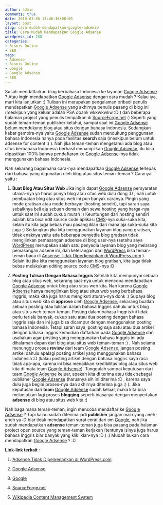 ```yaml
---
author: admin
comments: true
date: 2010-03-06 17:46:36+00:00
layout: post
slug: cara-mudah-mendapatkan-google-adsense
title: Cara Mudah Mendapatkan Google Adsense
wordpress_id: 288
categories:
- Bisnis Online
- SEO
tags:
- Adsense
- Bisnis Online
- Google
- Google Adsense
- SEO
---
```


Susah mendaftarkan blog berbahasa Indonesia ke layanan [Google Adsense](https://www.google.com/adsense/login/in/) ? Atau ingin mendapatkan [Google Adsense](https://www.google.com/adsense/login/in/) dengan cara mudah ? Kalau iya, mari kita lanjutkan :) Tulisan ini merupakan pengalaman pribadi penulis mendapatkan [Google Adsense](https://www.google.com/adsense/login/in/) yang akhirnya penulis pasang di blog ini (meskipun yang keluar adalah PSA doank wkkwkwkw :D ) dan beberapa halaman project yang penulis tempatkan di [SourceForge.net](http://sourceforge.net/) :) Seperti yang sudah teman-teman publisher ketahui, sampai saat ini [Google Adsense](https://www.google.com/adsense/login/in/) belum mendukung blog atau situs dengan bahasa Indonesia. Sedangkan kabar gembira-nya yaitu [Google Adsense](https://www.google.com/adsense/login/in/) sudah mendukung penggunaan bahasa Indonesia hanya pada fasilitas **search** saja (meskipun belum untuk adsense for content :( ). Nah jika teman-teman mengetahui ada blog atau situs berbahasa Indonesia berhasil menampilkan [Google Adsense](https://www.google.com/adsense/login/in/), itu bisa dipastikan 100% bahwa pendaftaran ke [Google Adsense](https://www.google.com/adsense/login/in/)-nya tidak menggunakan bahasa Indonesia.
<!-- more -->
Nah sekarang bagaimana cara-nya mendapatkan [Google Adsense](https://www.google.com/adsense/login/in/) terlepas dari bahasa yang digunakan oleh blog atau situs teman-teman ? Caranya yaitu :




  1. **Buat Blog Atau Situs Web**
Jika ingin dapat [Google Adsense](https://www.google.com/adsense/login/in/) persyaratan utama-nya ya harus punya blog atau situs web dulu dong :D , nah untuk pembuatan blog atau situs web ini pun banyak caranya. Pingin yang mode gratisan atau mode berbayar (hosting sendiri), tapi saran saya sebaiknya beli aja sebuah domain dan sewa hosting yang harga-nya untuk saat ini sudah cukup murah :) Keuntungan dari hosting sendiri adalah kita bisa edit source code aplikasi [CMS](http://en.wikipedia.org/wiki/Content_management_system)-nya suka-suka kita, selain itu kita juga bebas mau pasang iklan dari mana aja suka-suka kita juga :) Sedangkan jika kita menggunakan layanan blog yang gratisan, tidak enaknya yaitu ada beberapa penyedia blog gratisan tidak mengijinkan pemasangan adsense di blog user-nya (setahu saya [WordPress](http://wordpress.com) merupakan salah satu penyedia layanan blog yang melarang pemasangan adsene ini, dan keterangan dari [WordPress](http://wordpress.com) bisa teman-teman baca di [Adsense Tidak Diperkenankan di WordPress.com](http://en.support.wordpress.com/advertising/) ). Selain itu jika kita menggunakan layanan blog gratisan, kita juga tidak bebas melakukan editing source code [CMS](http://en.wikipedia.org/wiki/Content_management_system)-nya :D 



  2. **Posting Tulisan Dengan Bahasa Inggris**
Setelah kita mempunyai sebuah blog atau situs web, sekarang saat-nya untuk mencoba mendapatkan [Google Adsense](https://www.google.com/adsense/login/in/) untuk blog atau situs web kita. Nah karena [Google Adsense](https://www.google.com/adsense/login/in/) hanya mengijinkan blog atau situs web yang berbahasa Inggris, maka kita juga harus mengikuti aturan-nya donk :) Supaya blog atau situs web kita di **approve** oleh [Google Adsense](https://www.google.com/adsense/login/in/), sekarang buatlah sebuah posting atau tulisan dalam bahasa Inggris dahulu untuk blog atau situs web teman-teman. Posting dalam bahasa Inggris ini tidak perlu terlalu banyak, cukup satu atau dua posting dengan bahasa Inggris saja dan ini juga bisa dicampur dengan menggunakan posting bahasa Indonesia. Tetapi saran saya, posting saja satu atau dua artikel dengan bahasa Inggris kemudian daftarkan pada [Google Adsense](https://www.google.com/adsense/login/in/) dan usahakan agar posting yang menggunakan bahasa Inggris ini ada dihalaman depan dari blog atau situs web teman-teman :) . Nah selama menunggu proses **review** dari team [Google Adsense](https://www.google.com/adsense/login/in/), jangan posting artikel dahulu apalagi posting artikel yang menggunakan bahasa Indonesia :D (kalau posting artikel dengan bahasa Inggris saya rasa tidak apa-apa, karena ini bisa menaikkan kredibilitas blog atau situs web kita di mata team [Google Adsense](https://www.google.com/adsense/login/in/)). Tunggulah sampai keputusan dari team [Google Adsense](https://www.google.com/adsense/login/in/) keluar, apakah kita di terima atau tidak sebagai publisher [Google Adsense](https://www.google.com/adsense/login/in/) (harusnya sih ini diterima :D , karena saya dulu juga begini proses-nya dan akhirnya diterima juga :) ). Jika keputusan dari **team** [Google Adsense](https://www.google.com/adsense/login/in/) sudah keluar, maka kita bisa melanjutkan lagi proses **blogging** seperti biasanya dengan menyertakan **adsense** di blog atau situs web kita :)




Nah bagaimana teman-teman, ingin mencoba mendaftar ke [Google Adsense](https://www.google.com/adsense/login/in/) ? Tapi kalau sudah diterima jadi **publisher** jangan main yang aneh-aneh ya :D biar tidak mendapatkan surat cerai dari om [Google](http://google.com/), nah jika sudah mendapatkan **adsense** teman-teman juga bisa pasang pada halaman project open source yang teman-teman kerjakan (tentunya isinya juga harus bahasa Inggris biar banyak yang klik iklan-nya :D ) :) Mudah bukan cara mendapatkan [Google Adsense](https://www.google.com/adsense/login/in/) ? :D

**Link-link terkait :**




  1. [Adsense Tidak Diperkenankan di WordPress.com](http://en.support.wordpress.com/advertising/)


  2. [Google Adsense](https://www.google.com/adsense/login/in/)


  3. [Google](http://google.com/)


  4. [SourceForge.net](http://sourceforge.net/)


  5. [Wikipedia Content Management System](http://en.wikipedia.org/wiki/Content_management_system)



